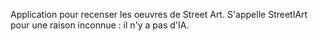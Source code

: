 Application pour recenser les oeuvres de Street Art. S'appelle StreetIArt pour une raison inconnue : il n'y a pas d'IA.

